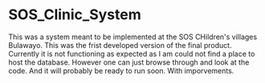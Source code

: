 # SOS_Clinic_System
This was a system meant to be implemented at the SOS CHildren's villages Bulawayo. This was the frist developed version of the final product.
Currently it is not functioning as expected as I am could not find a place to host the database. 
However one can just browse through and look at the code. And it will probably be ready to run soon. With imporvements.